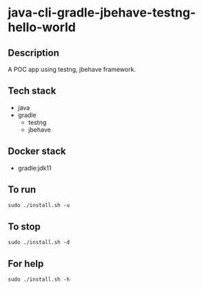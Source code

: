 # java-cli-gradle-jbehave-testng-hello-world

## Description
A POC app using testng,
jbehave framework.

## Tech stack
- java
- gradle
  - testng
  - jbehave

## Docker stack
- gradle:jdk11

## To run
`sudo ./install.sh -u`

## To stop
`sudo ./install.sh -d`

## For help
`sudo ./install.sh -h`

